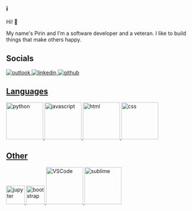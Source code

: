 ### :information_source:

Hi! 👋

My name's Pirin and I'm a software developer and a veteran. I like to build things that make others happy.

<!-- Socials -->
  <h2>Socials</h2>
  <p align="left">
  <a href="mailto:pirin.singapan@outlook.com"><img src="https://img.icons8.com/plasticine/100/000000/ms-outlook--v2.png" title="outlook">
  <a href="https://www.linkedin.com/in/pirin-singapan/"><img src="https://img.icons8.com/doodle/96/000000/linkedin-circled.png" title="linkedin">
  <a href="https://github.com/psingapan"><img src="https://img.icons8.com/doodle/96/000000/github--v1.png" title="github">
</p>

<!-- Languages -->
  <h2>Languages</h2>    
  <p align="left">
  <img alt="python" src="https://i.giphy.com/media/LMt9638dO8dftAjtco/200.webp" width="100" title="python">
  <img alt="javascript" src="https://media3.giphy.com/media/ln7z2eWriiQAllfVcn/200w.webp" width="100" title="javascript">
  <img alt-"html5" src="https://media.giphy.com/media/XAxylRMCdpbEWUAvr8/giphy.gif" width="100" title="html">
  <img alt="css" src="https://media.giphy.com/media/fsEaZldNC8A1PJ3mwp/giphy.gif" width="100" title="css">
</p>

<!-- Other Tools: Frameworks, IDEs, Systems -->
  <h2>Other</h2>
  <p align="left">
  <span><img src="https://cdn.jsdelivr.net/gh/devicons/devicon@latest/icons/jupyter/jupyter-original.svg" width="50px" title="jupyter"></span>
  <span><img src="https://cdn.jsdelivr.net/gh/devicons/devicon@latest/icons/bootstrap/bootstrap-plain.svg" width="50px" title="bootstrap"></span>
  <span><img alt="VSCode" src="https://i.giphy.com/media/IdyAQJVN2kVPNUrojM/200.webp" width="100" title="vscode"></span>
  <span><img alt="sublime" src="https://media.giphy.com/media/jnDKffgCfGYOp6cMTK/giphy.gif" width="100" title="sublime"></span>
</p>


